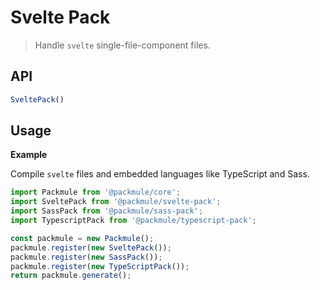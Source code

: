 # Svelte Pack
> Handle `svelte` single-file-component files.

## API
```ts
SveltePack()
```

## Usage

**Example**

Compile `svelte` files and embedded languages like TypeScript and Sass.

```ts
import Packmule from '@packmule/core';
import SveltePack from '@packmule/svelte-pack';
import SassPack from '@packmule/sass-pack';
import TypescriptPack from '@packmule/typescript-pack';

const packmule = new Packmule();
packmule.register(new SveltePack());
packmule.register(new SassPack());
packmule.register(new TypeScriptPack());
return packmule.generate();
```
